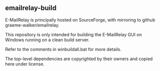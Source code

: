emailrelay-build
--

E-MailRelay is principally hosted on SourceForge, with mirroring to github graeme-walker/emailrelay.

This repository is only intended for building the E-MailRelay GUI on Windows running on a clean build server.

Refer to the comments in winbuildall.bat for more details.

The top-level dependencies are copyrighted by their owners and copied here under license.
